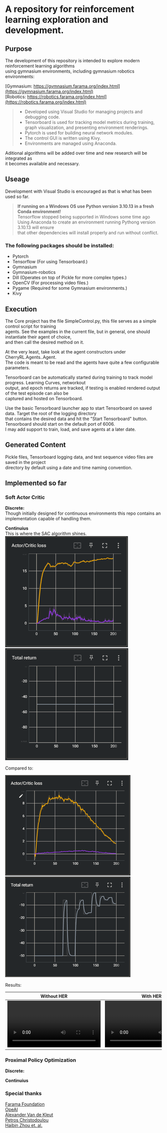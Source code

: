# A repository for reinforcement learning exploration and development.  
  
## Purpose  
The development of this repository is intended to explore modern reinforcement learning algorithms  
using gymnasium environments, including gymnasium robotics environments:  
  
[Gymnasium: https://gymnasium.farama.org/index.html](https://gymnasium.farama.org/index.html)  
[Robotics: https://robotics.farama.org/index.html](https://robotics.farama.org/index.html)  
  
> - Developed using Visual Studio for managing projects and debugging code.  
> - Tensorboard is used for tracking model metrics during training,  
> graph visualization, and presenting environment renderings.  
> - Pytorch is used for building neural network modules.  
> - The control GUI is written using Kivy.  
> - Environments are managed using Anaconda.  
  
Aditional algorithms will be added over time and new research will be integrated as  
it becomes available and necessary.  
  
## Useage  
  
Development with Visual Studio is encouraged as that is what has been used so far.  
> **If running on a Windows OS use Python version 3.10.13 in a fresh Conda environment!**  
> Tensorflow stopped being supported in Windows some time ago  
> Using Anaconda to create an environment running Pythong version 3.10.13 will ensure  
> that other dependencies will install properly and run without conflict.  
  
### The following packages should be installed:  
 - Pytorch  
 - Tensorflow (For using Tensorboard.)  
 - Gymnasium  
 - Gymnasium-robotics  
 - Dill  (Operates on top of Pickle for more complex types.)  
 - OpenCV (For processing video files.)  
 - Pygame (Required for some Gymnasium environments.)  
 - Kivy  
  
## Execution  
  
The Core project has the file SimpleControl.py, this file serves as a simple control script for training  
agents. See the examples in the current file, but in general, one should instantiate their agent of choice,  
and then call the desired method on it.  
  
At the very least, take look at the agent constructors under CherryRL.Agents.<AgentOfChoice>.Agent.  
The code is meant to be read and the agents have quite a few configurable parameters.

Tensorboard can be automatically started during training to track model progress. Learning Curves, networkout  
output, and epoch returns are tracked, if testing is enabled rendered output of the test episode can also be  
captured and hosted on Tensorboard.  
  
Use the basic Tensorboard launcher app to start Tensorboard on saved data. Target the root of the logging directory  
that contains the desired data and hit the "Start Tensorboard" button. Tensorboard should start on the default port of 6006.  
I may add support to train, load, and save agents at a later date.  
  
## Generated Content  
  
Pickle files, Tensorboard logging data, and test sequence video files are saved in the project  
directory by default using a date and time naming convention.  
  
## Implemented so far  
  
### Soft Actor Critic  
**Discrete:**  
Though initially designed for continuous environments this repo contains an implementation capable of handling them.  

**Continuius**  
This is where the SAC algorithm shines.  
![Learning curve without HER](https://github.com/laughlin-joseph/ProjectAssets/blob/master/FPP_SAC_NO_HER/SACSparseNoHerNoLearn.PNG?raw=true) 
![Reward without HER](https://github.com/laughlin-joseph/ProjectAssets/blob/master/FPP_SAC_NO_HER/SACNoHERRew.PNG?raw=true)  
  
Compared to:  
  
![Learning curve with HER](https://github.com/laughlin-joseph/ProjectAssets/blob/master/FPP_SAC_CONT_SPARSE/FPP_20_Epc_LC_HER_SPARSE.PNG?raw=true)
![Reward with HER](https://github.com/laughlin-joseph/ProjectAssets/blob/master/FPP_SAC_CONT_SPARSE/FPPReward.PNG?raw=true)  

Results:  
<table>
<thead>
<tr>
<th>Without HER</th>
<th>With HER</th>
</tr>
</thead>
<tbody>
<tr>
<td>
<video src="https://github.com/laughlin-joseph/ProjectAssets/blob/master/FPP_SAC_NO_HER/StruggleSmall.gif?raw=true" controls></video>
</td>
<td>
<video src="https://github.com/laughlin-joseph/ProjectAssets/blob/master/FPP_SAC_CONT_SPARSE/WorkingSmall.gif?raw=true" controls></video>
</td>
</tr>
</tbody>
</table>  
  
### Proximal Policy Optimization  
**Discrete:**  
  
**Continuius**  
  
### Special thanks  
[Farama Foundation](https://farama.org/)  
[OpeAI](https://github.com/openai)  
[Alexander Van de Kleut](https://github.com/avandekleut)  
[Petros Christodoulou](https://github.com/p-christ)  
[Haibin Zhou et. al.](https://github.com/coldsummerday)  
